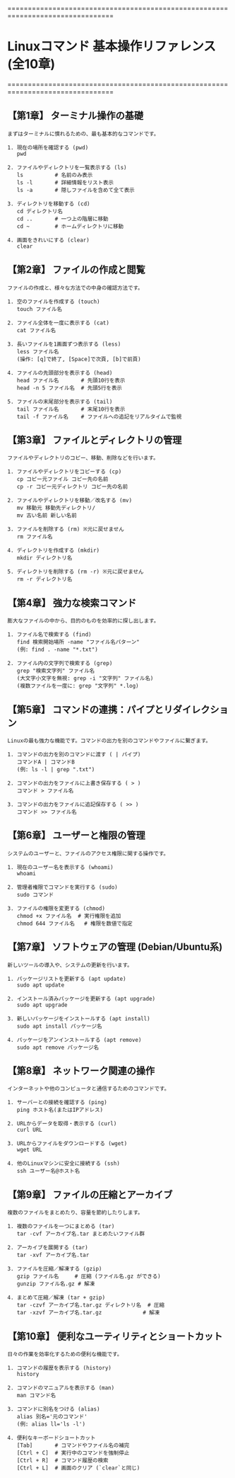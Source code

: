 ================================================================================

# Linuxコマンド 基本操作リファレンス (全10章)

================================================================================

【第1章】 ターミナル操作の基礎
----------------------------------------
    まずはターミナルに慣れるための、最も基本的なコマンドです。

    1. 現在の場所を確認する (pwd)
       pwd

    2. ファイルやディレクトリを一覧表示する (ls)
       ls          # 名前のみ表示
       ls -l       # 詳細情報をリスト表示
       ls -a       # 隠しファイルを含めて全て表示

    3. ディレクトリを移動する (cd)
       cd ディレクトリ名
       cd ..       # 一つ上の階層に移動
       cd ~        # ホームディレクトリに移動

    4. 画面をきれいにする (clear)
       clear


【第2章】 ファイルの作成と閲覧
----------------------------------------
    ファイルの作成と、様々な方法での中身の確認方法です。

    1. 空のファイルを作成する (touch)
       touch ファイル名

    2. ファイル全体を一度に表示する (cat)
       cat ファイル名

    3. 長いファイルを1画面ずつ表示する (less)
       less ファイル名
       (操作: [q]で終了, [Space]で次頁, [b]で前頁)

    4. ファイルの先頭部分を表示する (head)
       head ファイル名       # 先頭10行を表示
       head -n 5 ファイル名  # 先頭5行を表示

    5. ファイルの末尾部分を表示する (tail)
       tail ファイル名       # 末尾10行を表示
       tail -f ファイル名    # ファイルへの追記をリアルタイムで監視


【第3章】 ファイルとディレクトリの管理
----------------------------------------
    ファイルやディレクトリのコピー、移動、削除などを行います。

    1. ファイルやディレクトリをコピーする (cp)
       cp コピー元ファイル コピー先の名前
       cp -r コピー元ディレクトリ コピー先の名前

    2. ファイルやディレクトリを移動／改名する (mv)
       mv 移動元 移動先ディレクトリ/
       mv 古い名前 新しい名前

    3. ファイルを削除する (rm) ※元に戻せません
       rm ファイル名

    4. ディレクトリを作成する (mkdir)
       mkdir ディレクトリ名

    5. ディレクトリを削除する (rm -r) ※元に戻せません
       rm -r ディレクトリ名


【第4章】 強力な検索コマンド
----------------------------------------
    膨大なファイルの中から、目的のものを効率的に探し出します。

    1. ファイル名で検索する (find)
       find 検索開始場所 -name "ファイル名パターン"
       (例: find . -name "*.txt")

    2. ファイル内の文字列で検索する (grep)
       grep "検索文字列" ファイル名
       (大文字小文字を無視: grep -i "文字列" ファイル名)
       (複数ファイルを一度に: grep "文字列" *.log)


【第5章】 コマンドの連携：パイプとリダイレクション
----------------------------------------
    Linuxの最も強力な機能です。コマンドの出力を別のコマンドやファイルに繋ぎます。

    1. コマンドの出力を別のコマンドに渡す ( | パイプ)
       コマンドA | コマンドB
       (例: ls -l | grep ".txt")

    2. コマンドの出力をファイルに上書き保存する ( > )
       コマンド > ファイル名

    3. コマンドの出力をファイルに追記保存する ( >> )
       コマンド >> ファイル名


【第6章】 ユーザーと権限の管理
----------------------------------------
    システムのユーザーと、ファイルのアクセス権限に関する操作です。

    1. 現在のユーザー名を表示する (whoami)
       whoami

    2. 管理者権限でコマンドを実行する (sudo)
       sudo コマンド

    3. ファイルの権限を変更する (chmod)
       chmod +x ファイル名  # 実行権限を追加
       chmod 644 ファイル名   # 権限を数値で指定


【第7章】 ソフトウェアの管理 (Debian/Ubuntu系)
----------------------------------------
    新しいツールの導入や、システムの更新を行います。

    1. パッケージリストを更新する (apt update)
       sudo apt update

    2. インストール済みパッケージを更新する (apt upgrade)
       sudo apt upgrade

    3. 新しいパッケージをインストールする (apt install)
       sudo apt install パッケージ名

    4. パッケージをアンインストールする (apt remove)
       sudo apt remove パッケージ名


【第8章】 ネットワーク関連の操作
----------------------------------------
    インターネットや他のコンピュータと通信するためのコマンドです。

    1. サーバーとの接続を確認する (ping)
       ping ホスト名(またはIPアドレス)

    2. URLからデータを取得・表示する (curl)
       curl URL

    3. URLからファイルをダウンロードする (wget)
       wget URL

    4. 他のLinuxマシンに安全に接続する (ssh)
       ssh ユーザー名@ホスト名


【第9章】 ファイルの圧縮とアーカイブ
----------------------------------------
    複数のファイルをまとめたり、容量を節約したりします。

    1. 複数のファイルを一つにまとめる (tar)
       tar -cvf アーカイブ名.tar まとめたいファイル群

    2. アーカイブを展開する (tar)
       tar -xvf アーカイブ名.tar

    3. ファイルを圧縮／解凍する (gzip)
       gzip ファイル名     # 圧縮 (ファイル名.gz ができる)
       gunzip ファイル名.gz # 解凍

    4. まとめて圧縮／解凍 (tar + gzip)
       tar -czvf アーカイブ名.tar.gz ディレクトリ名  # 圧縮
       tar -xzvf アーカイブ名.tar.gz             # 解凍


【第10章】 便利なユーティリティとショートカット
----------------------------------------
    日々の作業を効率化するための便利な機能です。

    1. コマンドの履歴を表示する (history)
       history

    2. コマンドのマニュアルを表示する (man)
       man コマンド名

    3. コマンドに別名をつける (alias)
       alias 別名='元のコマンド'
       (例: alias ll='ls -l')

    4. 便利なキーボードショートカット
       [Tab]       # コマンドやファイル名の補完
       [Ctrl + C]  # 実行中のコマンドを強制停止
       [Ctrl + R]  # コマンド履歴の検索
       [Ctrl + L]  # 画面のクリア (`clear`と同じ)